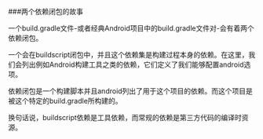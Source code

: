 ###两个依赖闭包的故事

一个build.gradle文件-或者经典Android项目中的build.gradle文件对-会有着两个依赖闭包。

一个会在buildscript闭包中，并且这个依赖集是构建过程本身的依赖。在这里，我们会列出例如Android构建工具之类的依赖，它们定义了我们能够配置android选项。

依赖闭包是一个构建脚本并且android列出了用于这个项目的依赖。而这个项目是被这个特定的build.gradle所构建的。

换句话说，buildscript依赖是工具依赖，而常规的依赖是第三方代码的编译时资源。

